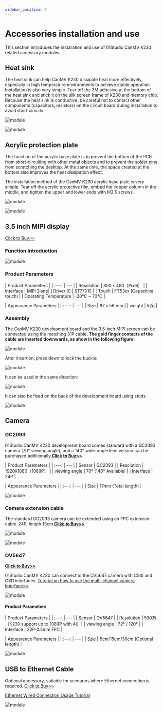 ```yaml
---
sidebar_position: 2
---
```


# Accessories installation and use

This section introduces the installation and use of 01Studio CanMV K230 related accessory modules.

## Heat sink

The heat sink can help CanMV K230 dissipate heat more effectively, especially in high temperature environments to achieve stable operation. Installation is also very simple. Tear off the 3M adhesive at the bottom of the heat sink and stick it on the silk screen frame of K230 and memory chip. Because the heat sink is conductive, be careful not to contact other components (capacitors, resistors) on the circuit board during installation to avoid short circuits.

![module](./img/module/module1.png)

![module](./img/module/module2.jpg)

## Acrylic protection plate

The function of the acrylic base plate is to prevent the bottom of the PCB from short-circuiting with other metal objects and to prevent the solder pins from scratching the desktop. At the same time, the space created at the bottom also improves the heat dissipation effect.

The installation method of the CanMV K230 acrylic base plate is very simple. Tear off the acrylic protective film, embed the copper column in the middle, and tighten the upper and lower ends with M2.5 screws.

![module](./img/module/module3.png)

![module](./img/module/module4.png)

## 3.5 inch MIPI display

[Click to Buy>>](https://www.aliexpress.com/item/1005007579014355.html)

### Function Introduction

![module](./img/module/lcd.png)

### Product Parameters

|  Product Parameters |
|  :---:  | ---  |
| Resolution  | 800 x 480（Pixel） |
| Interface | MIPI 2lane|
| Driver IC  | ST7701S | 
| Touch  | FT53xx (Capacitive touch) |
| Operating Temperature  | -20℃ ~ 70℃ |

|  Appearance Parameters |
|  :---:  | ---  |
| Size  | 87 x 56 mm |
| weight  | 52g |

### Assembly

The CanMV K230 development board and the 3.5-inch MIPI screen can be connected using the matching 31P cable. **The gold finger contacts of the cable are inserted downwards, as show in the following figure:**

![module](./img/module/module5_1.png)

After insertion, press down to lock the buckle:

![module](./img/module/module5.png)

It can be used in the same direction:

![module](./img/module/module6.png)

It can also be fixed on the back of the development board using studs:

![module](./img/module/module7.png)

## Camera

### GC2093
01Studio CanMV K230 development board comes standard with a GC2093 camera (70° viewing angle), and a 140° wide-angle lens version can be purchased additionally.[**Click to Buy>>**](https://item.taobao.com/item.htm?id=841926094725)

|  Product Parameters |
|  :---:  | ---  |
| Sensor  | GC2093 |
| Resolution | 1920X1080（1080P） |
| viewing angle | 70° (140° Available) | 
| Interface  | 24P |

|  Appearance Parameters |
|  :---:  | ---  |
| Size  | 17mm (Total length) |

![module](./img/module/gc20931.png)

### Camera extension cable

The standard GC2093 camera can be extended using an FPC extension cable. 24P, length 15cm.[**Clikc to Buy>>**](https://item.taobao.com/item.htm?id=843993980296)

![module](./img/module/fpc1.png)

![module](./img/module/fpc2.png)

### OV5647

[**Click to Buy>>**](https://www.aliexpress.com/item/1005007707000572.html)

01Studio CanMV K230 can connect to the OV5647 camera with CSI0 and CSI1 interfaces. [Tutorial on how to use the multi-channel camera interface>>](../machine_vision/camera.md#multi-channel-camera-interface-usage)

![module](./img/module/ov5647_1.png)

#### Product Parameters

|  Product Parameters |
|  :---:  | ---  |
| Sensor  | OV5647 |
| Resolution | 500万（K230 support up to 1080P with AI）|
| viewing angle   | 72° / 120° | 
| Interface  | 22P-0.5mm FPC |

|  Appearance Parameters |
|  :---:  | ---  |
| Szie  | 6cm/15cm/30cm (Optional length)  |

![module](./img/module/ov5647_2.png)

## USB to Ethernet Cable

Optional accessory, suitable for scenarios where Ethernet connection is required. [Click to Buy>>](https://www.aliexpress.com/item/1005007591736465.html)

[Ethernet Wired Connection Usage Tutorial](../network/ethernet.md)

![module](./img/module/module8.jpg)